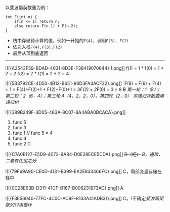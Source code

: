 
以斐波那契数量为例：
```
int F(int n) {
	if(n <= 1) return n;
	else return F(n-1) + F(n-2);
}
```

- 栈中存储待计算的值，例如一开始的`F(4)`，调用`F(3), F(2)`
- 依次入栈`F(4),F(3),F(2)`
- 最后从顶到底返回

--------
![[{A3543F59-BDAD-4031-8D3E-F38419070844} 1.png]]
f(1) = 1 * f(0) = 1 * 2 = 2
f(2) = 2 * f(1) = 2 * 2 = 4

![[{5B3792CE-4D50-4B12-B651-90D3FA3ACF22}.png]]
`F(8) = F(6) + F(4) + 1 = F(4)+F(2)+1 + F(2)+F(0)+1 = 3*F(2) + 2*F(0) + 3 = 8
~~B~~
*第一轮：1（8）；第二轮：2（6，4）；第三轮 4（4，2，2，0），第四轮（2，0）*
*求递归次数要用递归树*

![[{389B249F-3D05-463A-8C07-8A4ABA0BCACA}.png]]
1. func 5
2. func 3
3. func 1 // func 5 = 4
4. func 4
5. func 2
C

![[{C7A0E127-E5D9-4072-9A84-D0E28ECE5CDA}.png]]
~~D（吧）~~
*B，通常，二者有优劣之分*

![[{79F69A90-CE0D-4131-B399-EA2E833466FC}.png]]
C，局部变量存储在栈中

![[{0C25E63B-D311-41CF-B187-B006231973AC}.png]]
A

![[{F3E56040-77FC-4C0C-AC9F-8133A41ADB31}.png]]
C，1不确定*斐波那契数列只用循环*